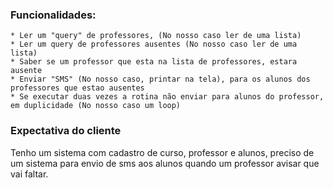 ### Funcionalidades:
    * Ler um "query" de professores, (No nosso caso ler de uma lista)
    * Ler um query de professores ausentes (No nosso caso ler de uma lista)
    * Saber se um professor que esta na lista de professores, estara ausente 
    * Enviar "SMS" (No nosso caso, printar na tela), para os alunos dos professores que estao ausentes
    * Se executar duas vezes a rotina não enviar para alunos do professor, em duplicidade (No nosso caso um loop)

### Expectativa do cliente
Tenho um sistema com cadastro de curso, professor e alunos, preciso de um sistema para envio de sms aos
alunos quando um professor avisar que vai faltar.